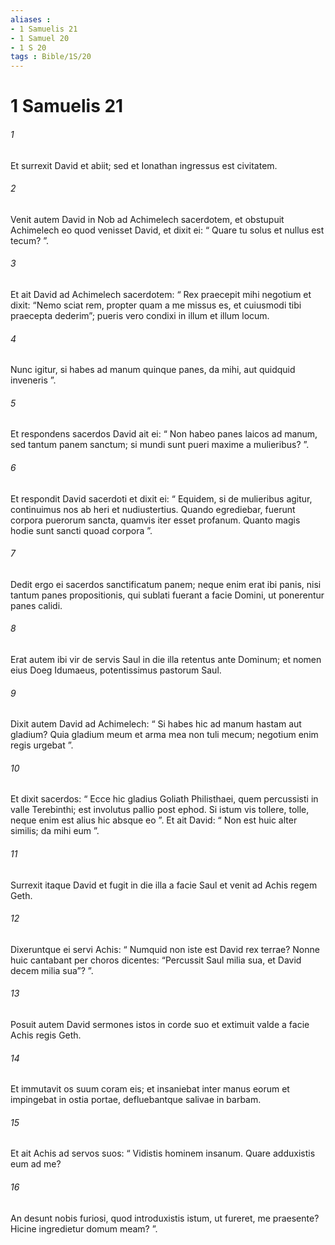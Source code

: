 ```yaml
---
aliases : 
- 1 Samuelis 21
- 1 Samuel 20
- 1 S 20
tags : Bible/1S/20
---
```


# 1 Samuelis 21

###### 1
Et surrexit David et abiit; sed et Ionathan ingressus est civitatem. 
###### 2
Venit autem David in Nob ad Achimelech sacerdotem, et obstupuit Achimelech eo quod venisset David, et dixit ei: “ Quare tu solus et nullus est tecum? ”. 
###### 3
Et ait David ad Achimelech sacerdotem: “ Rex praecepit mihi negotium et dixit: “Nemo sciat rem, propter quam a me missus es, et cuiusmodi tibi praecepta dederim”; pueris vero condixi in illum et illum locum. 
###### 4
Nunc igitur, si habes ad manum quinque panes, da mihi, aut quidquid inveneris ”.
###### 5
Et respondens sacerdos David ait ei: “ Non habeo panes laicos ad manum, sed tantum panem sanctum; si mundi sunt pueri maxime a mulieribus? ”. 
###### 6
Et respondit David sacerdoti et dixit ei: “ Equidem, si de mulieribus agitur, continuimus nos ab heri et nudiustertius. Quando egrediebar, fuerunt corpora puerorum sancta, quamvis iter esset profanum. Quanto magis hodie sunt sancti quoad corpora ”. 
###### 7
Dedit ergo ei sacerdos sanctificatum panem; neque enim erat ibi panis, nisi tantum panes propositionis, qui sublati fuerant a facie Domini, ut ponerentur panes calidi.
###### 8
Erat autem ibi vir de servis Saul in die illa retentus ante Dominum; et nomen eius Doeg Idumaeus, potentissimus pastorum Saul.
###### 9
Dixit autem David ad Achimelech: “ Si habes hic ad manum hastam aut gladium? Quia gladium meum et arma mea non tuli mecum; negotium enim regis urgebat ”. 
###### 10
Et dixit sacerdos: “ Ecce hic gladius Goliath Philisthaei, quem percussisti in valle Terebinthi; est involutus pallio post ephod. Si istum vis tollere, tolle, neque enim est alius hic absque eo ”. Et ait David: “ Non est huic alter similis; da mihi eum ”.
###### 11
Surrexit itaque David et fugit in die illa a facie Saul et venit ad Achis regem Geth. 
###### 12
Dixeruntque ei servi Achis: “ Numquid non iste est David rex terrae? Nonne huic cantabant per choros dicentes: “Percussit Saul milia sua, et David decem milia sua”? ”.
###### 13
Posuit autem David sermones istos in corde suo et extimuit valde a facie Achis regis Geth. 
###### 14
Et immutavit os suum coram eis; et insaniebat inter manus eorum et impingebat in ostia portae, defluebantque salivae in barbam. 
###### 15
Et ait Achis ad servos suos: “ Vidistis hominem insanum. Quare adduxistis eum ad me? 
###### 16
An desunt nobis furiosi, quod introduxistis istum, ut fureret, me praesente? Hicine ingredietur domum meam? ”.

